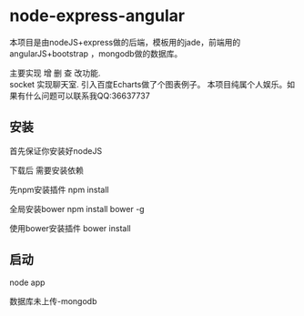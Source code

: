 # node-express-angular
本项目是由nodeJS+express做的后端，模板用的jade，前端用的angularJS+bootstrap  ，mongodb做的数据库。

主要实现 增 删 查 改功能.  
socket 实现聊天室.
引入百度Echarts做了个图表例子。
本项目纯属个人娱乐。如果有什么问题可以联系我QQ:36637737


## 安装
首先保证你安装好nodeJS

下载后 需要安装依赖

先npm安装插件
npm install

全局安装bower
npm install bower -g 

使用bower安装插件
bower install

## 启动
node app

数据库未上传-mongodb


